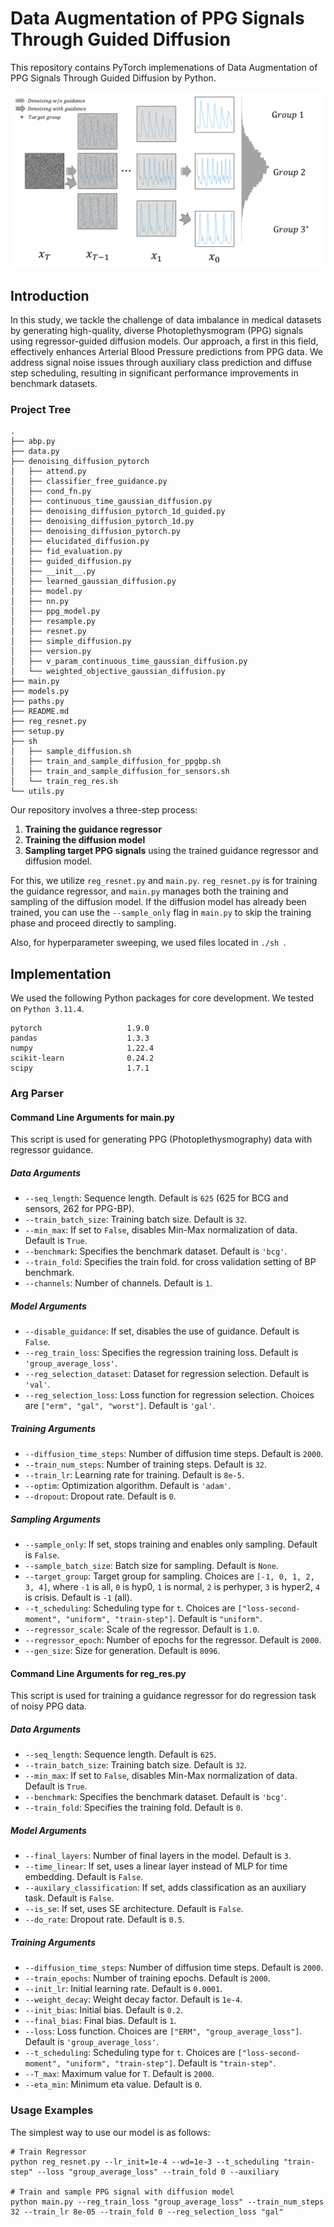 # Data Augmentation of PPG Signals Through Guided Diffusion

This repository contains PyTorch implemenations of Data Augmentation of PPG Signals Through Guided Diffusion by Python.

<img src="./images/flowchart.png" width="500px"></img>

## Introduction
In this study, we tackle the challenge of data imbalance in medical datasets by generating high-quality, diverse Photoplethysmogram (PPG) signals using regressor-guided diffusion models. Our approach, a first in this field, effectively enhances Arterial Blood Pressure predictions from PPG data. We address signal noise issues through auxiliary class prediction and diffuse step scheduling, resulting in significant performance improvements in benchmark datasets.

### Project Tree
```
.
├── abp.py
├── data.py
├── denoising_diffusion_pytorch
│   ├── attend.py
│   ├── classifier_free_guidance.py
│   ├── cond_fn.py
│   ├── continuous_time_gaussian_diffusion.py
│   ├── denoising_diffusion_pytorch_1d_guided.py
│   ├── denoising_diffusion_pytorch_1d.py
│   ├── denoising_diffusion_pytorch.py
│   ├── elucidated_diffusion.py
│   ├── fid_evaluation.py
│   ├── guided_diffusion.py
│   ├── __init__.py
│   ├── learned_gaussian_diffusion.py
│   ├── model.py
│   ├── nn.py
│   ├── ppg_model.py
│   ├── resample.py
│   ├── resnet.py
│   ├── simple_diffusion.py
│   ├── version.py
│   ├── v_param_continuous_time_gaussian_diffusion.py
│   └── weighted_objective_gaussian_diffusion.py
├── main.py
├── models.py
├── paths.py
├── README.md
├── reg_resnet.py
├── setup.py
├── sh
│   ├── sample_diffusion.sh
│   ├── train_and_sample_diffusion_for_ppgbp.sh
│   ├── train_and_sample_diffusion_for_sensors.sh
│   └── train_reg_res.sh
└── utils.py
```

Our repository involves a three-step process:
1. **Training the guidance regressor**
2. **Training the diffusion model**
3. **Sampling target PPG signals** using the trained guidance regressor and diffusion model.

For this, we utilize `reg_resnet.py` and `main.py`. `reg_resnet.py` is for training the guidance regressor, and `main.py` manages both the training and sampling of the diffusion model. If the diffusion model has already been trained, you can use the `--sample_only` flag in `main.py` to skip the training phase and proceed directly to sampling.

Also, for hyperparameter sweeping, we used files located in ```./sh ```.

## Implementation

We used the following Python packages for core development. We tested on `Python 3.11.4`.
```
pytorch                   1.9.0
pandas                    1.3.3
numpy                     1.22.4
scikit-learn              0.24.2
scipy                     1.7.1
```

### Arg Parser

#### Command Line Arguments for main.py

This script is used for generating PPG (Photoplethysmography) data with regressor guidance.

##### Data Arguments

- `--seq_length`: Sequence length. Default is `625` (625 for BCG and sensors, 262 for PPG-BP).
- `--train_batch_size`: Training batch size. Default is `32`.
- `--min_max`: If set to `False`, disables Min-Max normalization of data. Default is `True`.
- `--benchmark`: Specifies the benchmark dataset. Default is `'bcg'`.
- `--train_fold`: Specifies the train fold. for cross validation setting of BP benchmark.
- `--channels`: Number of channels. Default is `1`.

##### Model Arguments

- `--disable_guidance`: If set, disables the use of guidance. Default is `False`.
- `--reg_train_loss`: Specifies the regression training loss. Default is `'group_average_loss'`.
- `--reg_selection_dataset`: Dataset for regression selection. Default is `'val'`.
- `--reg_selection_loss`: Loss function for regression selection. Choices are `["erm", "gal", "worst"]`. Default is `'gal'`.

##### Training Arguments

- `--diffusion_time_steps`: Number of diffusion time steps. Default is `2000`.
- `--train_num_steps`: Number of training steps. Default is `32`.
- `--train_lr`: Learning rate for training. Default is `8e-5`.
- `--optim`: Optimization algorithm. Default is `'adam'`.
- `--dropout`: Dropout rate. Default is `0`.

##### Sampling Arguments

- `--sample_only`: If set, stops training and enables only sampling. Default is `False`.
- `--sample_batch_size`: Batch size for sampling. Default is `None`.
- `--target_group`: Target group for sampling. Choices are `[-1, 0, 1, 2, 3, 4]`, where `-1` is all, `0` is hyp0, `1` is normal, `2` is perhyper, `3` is hyper2, `4` is crisis. Default is `-1` (all).
- `--t_scheduling`: Scheduling type for `t`. Choices are `["loss-second-moment", "uniform", "train-step"]`. Default is `"uniform"`.
- `--regressor_scale`: Scale of the regressor. Default is `1.0`.
- `--regressor_epoch`: Number of epochs for the regressor. Default is `2000`.
- `--gen_size`: Size for generation. Default is `8096`.

#### Command Line Arguments for reg_res.py

This script is used for training a guidance regressor for do regression task of noisy PPG data. 

##### Data Arguments

- `--seq_length`: Sequence length. Default is `625`.
- `--train_batch_size`: Training batch size. Default is `32`.
- `--min_max`: If set to `False`, disables Min-Max normalization of data. Default is `True`.
- `--benchmark`: Specifies the benchmark dataset. Default is `'bcg'`.
- `--train_fold`: Specifies the training fold. Default is `0`.

##### Model Arguments

- `--final_layers`: Number of final layers in the model. Default is `3`.
- `--time_linear`: If set, uses a linear layer instead of MLP for time embedding. Default is `False`.
- `--auxilary_classification`: If set, adds classification as an auxiliary task. Default is `False`.
- `--is_se`: If set, uses SE architecture. Default is `False`.
- `--do_rate`: Dropout rate. Default is `0.5`.

##### Training Arguments

- `--diffusion_time_steps`: Number of diffusion time steps. Default is `2000`.
- `--train_epochs`: Number of training epochs. Default is `2000`.
- `--init_lr`: Initial learning rate. Default is `0.0001`.
- `--weight_decay`: Weight decay factor. Default is `1e-4`.
- `--init_bias`: Initial bias. Default is `0.2`.
- `--final_bias`: Final bias. Default is `1`.
- `--loss`: Loss function. Choices are `["ERM", "group_average_loss"]`. Default is `'group_average_loss'`.
- `--t_scheduling`: Scheduling type for `t`. Choices are `["loss-second-moment", "uniform", "train-step"]`. Default is `"train-step"`.
- `--T_max`: Maximum value for `T`. Default is `2000`.
- `--eta_min`: Minimum eta value. Default is `0`.


### Usage Examples

The simplest way to use our model is as follows:

```
# Train Regressor
python reg_resnet.py --lr_init=1e-4 --wd=1e-3 --t_scheduling "train-step" --loss "group_average_loss" --train_fold 0 --auxiliary

# Train and sample PPG signal with diffusion model
python main.py --reg_train_loss "group_average_loss" --train_num_steps 32 --train_lr 8e-05 --train_fold 0 --reg_selection_loss "gal"

```

